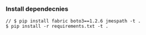 ### Install dependecnies

    // $ pip install fabric boto3==1.2.6 jmespath -t . 
    $ pip install -r requirements.txt -t . 